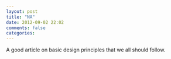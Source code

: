 ```yaml
---
layout: post
title: "NA"
date: 2012-09-02 22:02
comments: false
categories:
---
```


A good article on basic design principles that we all should follow.